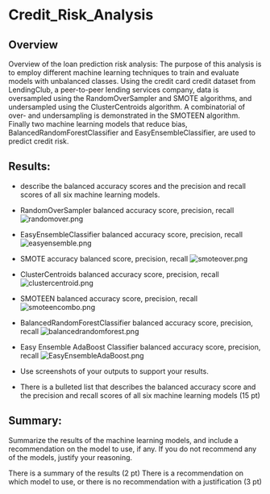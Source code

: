 # Credit_Risk_Analysis

## Overview
Overview of the loan prediction risk analysis:
The purpose of this analysis is to employ different machine learning techniques to train and evaluate models with unbalanced classes. Using the credit card credit dataset from LendingClub, a peer-to-peer lending services company, data is oversampled using the RandomOverSampler and SMOTE algorithms, and undersampled using the ClusterCentroids algorithm. A combinatorial of over- and undersampling is demonstrated in the SMOTEEN algorithm. Finally two machine learning models that reduce bias, BalancedRandomForestClassifier and EasyEnsembleClassifier, are used to predict credit risk.

## Results: 

- describe the balanced accuracy scores and the precision and recall scores of all six machine learning models. 

- RandomOverSampler balanced accuracy score, precision, recall
![randomover.png](./randomover.png)

- EasyEnsembleClassifier balanced accuracy score, precision, recall
![easyensemble.png](./easyensemble.png)

- SMOTE accuracy balanced score, precision, recall
![smoteover.png](./smoteover.png)

- ClusterCentroids balanced accuracy score, precision, recall
![clustercentroid.png](./clustercentroid.png)

- SMOTEEN balanced accuracy score, precision, recall
![smoteencombo.png](./smoteencombo.png)

- BalancedRandomForestClassifier balanced accuracy score, precision, recall
![balancedrandomforest.png](./balancedrandomforest.png)

- Easy Ensemble AdaBoost Classifier balanced accuracy score, precision, recall
![EasyEnsembleAdaBoost.png](./EasyEnsembleAdaBoost.png)

- Use screenshots of your outputs to support your results.
- There is a bulleted list that describes the balanced accuracy score and the precision and recall scores of all six machine learning models (15 pt)


## Summary: 
Summarize the results of the machine learning models, and include a recommendation on the model to use, if any. 
If you do not recommend any of the models, justify your reasoning.


There is a summary of the results (2 pt)
There is a recommendation on which model to use, or there is no recommendation with a justification (3 pt)


